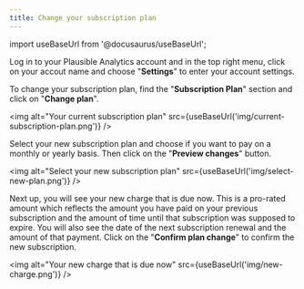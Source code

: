 ```yaml
---
title: Change your subscription plan
---
```


import useBaseUrl from '@docusaurus/useBaseUrl';

Log in to your Plausible Analytics account and in the top right menu, click on your accout name and choose "**Settings**" to enter your account settings.

To change your subscription plan, find the "**Subscription Plan**" section and click on "**Change plan**".

<img alt="Your current subscription plan" src={useBaseUrl('img/current-subscription-plan.png')} />

Select your new subscription plan and choose if you want to pay on a monthly or yearly basis. Then click on the "**Preview changes**" button.

<img alt="Select your new subscription plan" src={useBaseUrl('img/select-new-plan.png')} />

Next up, you will see your new charge that is due now. This is a pro-rated amount which reflects the amount you have paid on your previous subscription and the amount of time until that subscription was supposed to expire. You will also see the date of the next subscription renewal and the amount of that payment. Click on the "**Confirm plan change**" to confirm the new subscription.

<img alt="Your new charge that is due now" src={useBaseUrl('img/new-charge.png')} />
